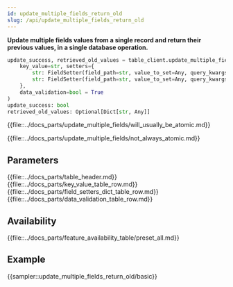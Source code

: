 ```yaml
---
id: update_multiple_fields_return_old
slug: /api/update_multiple_fields_return_old
---
```


**Update multiple fields values from a single record and return their previous values, in a single database operation.**

```python
update_success, retrieved_old_values = table_client.update_multiple_fields_return_old(
    key_value=str, setters={
        str: FieldSetter(field_path=str, value_to_set=Any, query_kwargs=Optional[dict]),
        str: FieldSetter(field_path=str, value_to_set=Any, query_kwargs=Optional[dict])
    },
    data_validation=bool = True
)
update_success: bool
retrieved_old_values: Optional[Dict[str, Any]]
```

{{file::../docs_parts/update_multiple_fields/will_usually_be_atomic.md}}

{{file::../docs_parts/update_multiple_fields/not_always_atomic.md}}

## Parameters
{{file::../docs_parts/table_header.md}}
{{file::../docs_parts/key_value_table_row.md}}
{{file::../docs_parts/field_setters_dict_table_row.md}}
{{file::../docs_parts/data_validation_table_row.md}}

## Availability
{{file::../docs_parts/feature_availability_table/preset_all.md}}

## Example
{{sampler::update_multiple_fields_return_old/basic}}